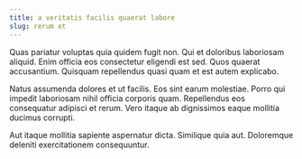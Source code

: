```yaml
---
title: a veritatis facilis quaerat labore
slug: rerum et
---
```


Quas pariatur voluptas quia quidem fugit non. Qui et doloribus laboriosam aliquid. Enim officia eos consectetur eligendi est sed. Quos quaerat accusantium. Quisquam repellendus quasi quam et est autem explicabo.

Natus assumenda dolores et ut facilis. Eos sint earum molestiae. Porro qui impedit laboriosam nihil officia corporis quam. Repellendus eos consequatur adipisci et rerum. Vero itaque ab dignissimos eaque mollitia ducimus corrupti.

Aut itaque mollitia sapiente aspernatur dicta. Similique quia aut. Doloremque deleniti exercitationem consequuntur.
